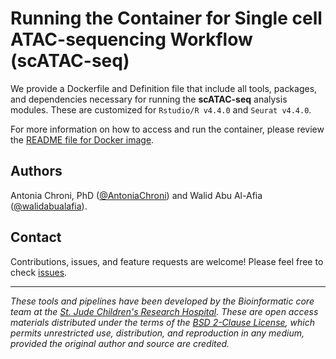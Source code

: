 # Running the Container for Single cell ATAC-sequencing Workflow (scATAC-seq)

We provide a Dockerfile and Definition file that include all tools, packages, and dependencies necessary for running the **scATAC-seq** analysis modules. These are customized for `Rstudio/R v4.4.0` and `Seurat v4.4.0`.

For more information on how to access and run the container, please review the [README file for Docker image](https://github.com/stjude-dnb-binfcore/sc-rna-seq-snap/blob/main/run-container/README.md).


## Authors

Antonia Chroni, PhD ([@AntoniaChroni](https://github.com/AntoniaChroni)) and 
Walid Abu Al-Afia ([@walidabualafia](https://github.com/walidabualafia)).


## Contact

Contributions, issues, and feature requests are welcome! Please feel free to check [issues](https://github.com/stjude-dnb-binfcore/sc-atac-seq/issues).

---

*These tools and pipelines have been developed by the Bioinformatic core team at the [St. Jude Children's Research Hospital](https://www.stjude.org/). These are open access materials distributed under the terms of the [BSD 2-Clause License](https://opensource.org/license/bsd-2-clause), which permits unrestricted use, distribution, and reproduction in any medium, provided the original author and source are credited.*
